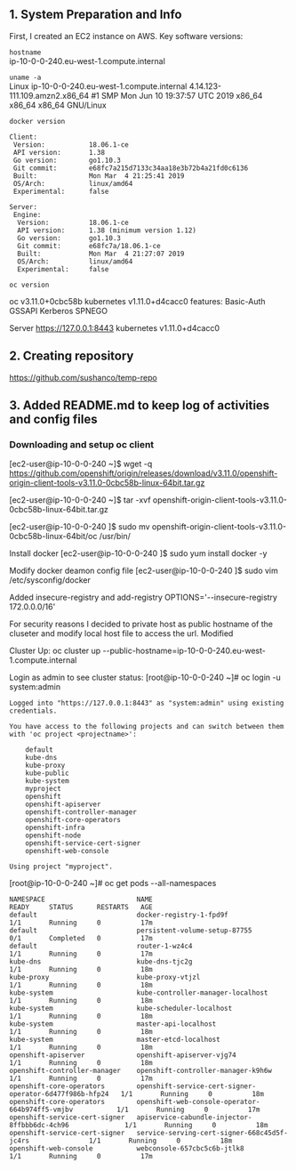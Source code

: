 ## 1. System Preparation and Info 
First, I created an EC2 instance on AWS. Key software versions:

`hostname`  
ip-10-0-0-240.eu-west-1.compute.internal


`uname -a`  
Linux ip-10-0-0-240.eu-west-1.compute.internal 4.14.123-111.109.amzn2.x86_64 #1 SMP Mon Jun 10 19:37:57 UTC 2019 x86_64 x86_64 x86_64 GNU/Linux


`docker version`
```
Client:
 Version:           18.06.1-ce
 API version:       1.38
 Go version:        go1.10.3
 Git commit:        e68fc7a215d7133c34aa18e3b72b4a21fd0c6136
 Built:             Mon Mar  4 21:25:41 2019
 OS/Arch:           linux/amd64
 Experimental:      false

Server:
 Engine:
  Version:          18.06.1-ce
  API version:      1.38 (minimum version 1.12)
  Go version:       go1.10.3
  Git commit:       e68fc7a/18.06.1-ce
  Built:            Mon Mar  4 21:27:07 2019
  OS/Arch:          linux/amd64
  Experimental:     false
```
`oc version`

oc v3.11.0+0cbc58b
kubernetes v1.11.0+d4cacc0
features: Basic-Auth GSSAPI Kerberos SPNEGO

Server https://127.0.0.1:8443
kubernetes v1.11.0+d4cacc0


## 2. Creating repository 
https://github.com/sushanco/temp-repo

## 3. Added README.md to keep log of activities and config files
### Downloading and setup oc client 

[ec2-user@ip-10-0-0-240 ~]$ wget -q https://github.com/openshift/origin/releases/download/v3.11.0/openshift-origin-client-tools-v3.11.0-0cbc58b-linux-64bit.tar.gz


[ec2-user@ip-10-0-0-240 ~]$ tar -xvf openshift-origin-client-tools-v3.11.0-0cbc58b-linux-64bit.tar.gz

[ec2-user@ip-10-0-0-240 ]$ sudo mv openshift-origin-client-tools-v3.11.0-0cbc58b-linux-64bit/oc /usr/bin/

Install docker 
[ec2-user@ip-10-0-0-240 ]$ sudo yum install docker -y

Modify docker deamon config file 
[ec2-user@ip-10-0-0-240 ]$ sudo vim /etc/sysconfig/docker

Added insecure-registry and add-registry
OPTIONS='--insecure-registry 172.0.0.0/16'


For security reasons I decided to private host as public hostname of the cluseter and modify local host file to access the url.
Modified 

Cluster Up:
oc cluster up --public-hostname=ip-10-0-0-240.eu-west-1.compute.internal

Login as admin to see cluster status:
[root@ip-10-0-0-240 ~]# oc login -u system:admin
```
Logged into "https://127.0.0.1:8443" as "system:admin" using existing credentials.

You have access to the following projects and can switch between them with 'oc project <projectname>':

    default
    kube-dns
    kube-proxy
    kube-public
    kube-system
    myproject
    openshift
    openshift-apiserver
    openshift-controller-manager
    openshift-core-operators
    openshift-infra
    openshift-node
    openshift-service-cert-signer
    openshift-web-console

Using project "myproject".
```

[root@ip-10-0-0-240 ~]# oc get pods --all-namespaces
```
NAMESPACE                       NAME                                                      READY     STATUS      RESTARTS   AGE
default                         docker-registry-1-fpd9f                                   1/1       Running     0          17m
default                         persistent-volume-setup-87755                             0/1       Completed   0          17m
default                         router-1-wz4c4                                            1/1       Running     0          17m
kube-dns                        kube-dns-tjc2g                                            1/1       Running     0          18m
kube-proxy                      kube-proxy-vtjzl                                          1/1       Running     0          18m
kube-system                     kube-controller-manager-localhost                         1/1       Running     0          18m
kube-system                     kube-scheduler-localhost                                  1/1       Running     0          18m
kube-system                     master-api-localhost                                      1/1       Running     0          18m
kube-system                     master-etcd-localhost                                     1/1       Running     0          18m
openshift-apiserver             openshift-apiserver-vjg74                                 1/1       Running     0          18m
openshift-controller-manager    openshift-controller-manager-k9h6w                        1/1       Running     0          17m
openshift-core-operators        openshift-service-cert-signer-operator-6d477f986b-hfp24   1/1       Running     0          18m
openshift-core-operators        openshift-web-console-operator-664b974ff5-vmjbv           1/1       Running     0          17m
openshift-service-cert-signer   apiservice-cabundle-injector-8ffbbb6dc-4ch96              1/1       Running     0          18m
openshift-service-cert-signer   service-serving-cert-signer-668c45d5f-jc4rs               1/1       Running     0          18m
openshift-web-console           webconsole-657cbc5c6b-jtlk8                               1/1       Running     0          17m
```


